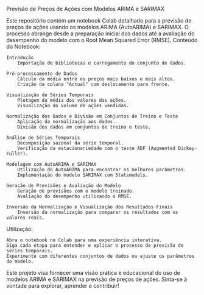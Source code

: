 Previsão de Preços de Ações com Modelos ARIMA e SARIMAX

Este repositório contém um notebook Colab detalhado para a previsão de preços de ações usando os modelos ARIMA (AutoARIMA) e SARIMAX. O processo abrange desde a preparação inicial dos dados até a avaliação do desempenho do modelo com o Root Mean Squared Error (RMSE).
Conteúdo do Notebook:

    Introdução
        Importação de bibliotecas e carregamento do conjunto de dados.

    Pré-processamento de Dados
        Cálculo da média entre os preços mais baixos e mais altos.
        Criação da coluna "Actual" com deslocamento para frente.

    Visualização de Séries Temporais
        Plotagem da média dos valores das ações.
        Visualização do volume de ações vendidas.

    Normalização dos Dados e Divisão em Conjuntos de Treino e Teste
        Aplicação da normalização aos dados.
        Divisão dos dados em conjuntos de treino e teste.

    Análise de Séries Temporais
        Decomposição sazonal da série temporal.
        Verificação da estacionariedade com o teste ADF (Augmented Dickey-Fuller).

    Modelagem com AutoARIMA e SARIMAX
        Utilização do AutoARIMA para encontrar os melhores parâmetros.
        Implementação do modelo SARIMAX com Statsmodels.

    Geração de Previsões e Avaliação do Modelo
        Geração de previsões com o modelo treinado.
        Avaliação do desempenho utilizando o RMSE.

    Inversão da Normalização e Visualização dos Resultados Finais
        Inversão da normalização para comparar os resultados com os valores reais.

Utilização:

    Abra o notebook no Colab para uma experiência interativa.
    Siga cada etapa para entender e aplicar o processo de previsão de séries temporais.
    Experimente com diferentes conjuntos de dados ou ajuste os parâmetros do modelo.

Este projeto visa fornecer uma visão prática e educacional do uso de modelos ARIMA e SARIMAX na previsão de preços de ações. Sinta-se à vontade para explorar, aprender e contribuir!
